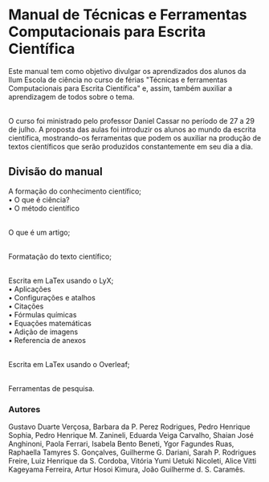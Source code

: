 # Manual de Técnicas e Ferramentas Computacionais para Escrita Científica
Este manual tem como objetivo divulgar os aprendizados dos alunos da Ilum Escola de ciência no curso de férias "Técnicas e ferramentas Computacionais para Escrita Científica" e, assim, também auxiliar a aprendizagem de todos sobre o tema.

<br>O curso foi ministrado pelo professor Daniel Cassar no período de 27 a 29 de julho. A proposta das aulas foi introduzir os alunos ao mundo da escrita científica, mostrando-os  ferramentas que podem os auxiliar na produção de textos científicos que serão produzidos constantemente em seu dia a dia.

## Divisão do manual
A formação do conhecimento científico;
<br>	• O que é ciência?
<br>	• O método científico
	
<br>O que é um artigo;

<br>Formatação do texto científico;

<br>Escrita em LaTex usando o LyX;
<br>	•  Aplicações
<br>	•  Configurações e atalhos
<br>	• Citações
<br>	• Fórmulas químicas
<br>	•  Equações matemáticas
<br>	•  Adição de imagens
<br>	•  Referencia de anexos
	
	
<br>Escrita em LaTex usando o Overleaf;

<br>Ferramentas de pesquisa.

### Autores
Gustavo Duarte Verçosa, Barbara da P. Perez Rodrigues, Pedro Henrique Sophia, Pedro Henrique M. Zanineli, Eduarda Veiga Carvalho, Shaian José Anghinoni, Paola Ferrari, Isabela Bento Beneti, Ygor Fagundes Ruas, Raphaella Tamyres S. Gonçalves, Guilherme G. Dariani, Sarah P. Rodrigues Freire, Luiz Henrique da S. Cordoba, Vitória Yumi Uetuki Nicoleti, Alice Vitti Kageyama Ferreira, Artur Hosoi Kimura, João Guilherme d. S. Caramês.
